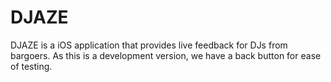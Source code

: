 # DJAZE
DJAZE is a iOS application that provides live feedback for DJs from bargoers.
As this is a development version, we have a back button for ease of testing.
